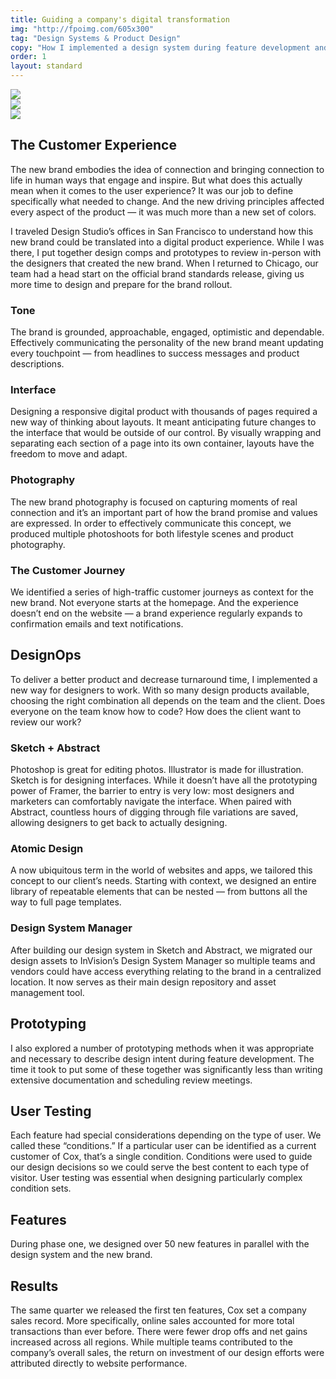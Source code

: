 ```yaml
---
title: Guiding a company's digital transformation
img: "http://fpoimg.com/605x300"
tag: "Design Systems & Product Design"
copy: "How I implemented a design system during feature development and a company-wide rebranding."
order: 1
layout: standard
---
```


<div class="case-study">

  <!-- <h1>Guiding a company's digital transformation</h1>
  <p class="italic">How I implemented a design system during feature development and a company-wide rebranding.</p>
  <p>Cox is the largest private telecommunications company in America with over 6 million users across 18 states. In addition to providing residential services like home internet and cable, the company also offers home security monitoring and on-demand content.</p>

  <p>When I joined FCB as an Associate Creative Director, Cox was planning a brand update that required us to //////</p> -->



<div class="carousel-container">
  <div class="carousel" data-flickity='{ "freeScroll": true, "imagesLoaded": true }'>
    <div class="carousel-cell"><img src="http://fpoimg.com/800x500"></div>
    <div class="carousel-cell"><img src="http://fpoimg.com/800x500"></div>
    <div class="carousel-cell"><img src="http://fpoimg.com/800x500"></div>
  </div>
</div>





  <div class="skinny">

  <h2>The Customer Experience</h2>
  <p>The new brand embodies the idea of connection and bringing connection to life in human ways that engage and inspire. But what does this actually mean when it comes to the user experience? It was our job to define specifically what needed to change. And the new driving principles affected every aspect of the product — it was much more than a new set of colors.</p>

  <p>I traveled Design Studio’s offices in San Francisco to understand how this new brand could be translated into a digital product experience. While I was there, I put together design comps and prototypes to review in-person with the designers that created the new brand. When I returned to Chicago, our team had a head start on the official brand standards release, giving us more time to design and prepare for the brand rollout.</p>

  <h3>Tone</h3>
  <p>The brand is grounded, approachable, engaged, optimistic and dependable. Effectively communicating the personality of the new brand meant updating every touchpoint — from headlines to success messages and product descriptions.</p>

  <h3>Interface</h3>
  <p>Designing a responsive digital product with thousands of pages required a new way of thinking about layouts. It meant anticipating future changes to the interface that would be outside of our control. By visually wrapping and separating each section of a page into its own container, layouts have the freedom to move and adapt.</p>

  <h3>Photography</h3>
  <p>The new brand photography is focused on capturing moments of real connection and it’s an important part of how the brand promise and values are expressed. In order to effectively communicate this concept, we produced multiple photoshoots for both lifestyle scenes and product photography.</p>

  <h3>The Customer Journey</h3>
  <p>We identified a series of high-traffic customer journeys as context for the new brand. Not everyone starts at the homepage. And the experience doesn’t end on the website — a brand experience regularly expands to confirmation emails and text notifications.</p>


  <h2>DesignOps</h2>
  <p>To deliver a better product and decrease turnaround time, I implemented a new way for designers to work. With so many design products available, choosing the right combination all depends on the team and the client. Does everyone on the team know how to code? How does the client want to review our work?</p>

  <h3>Sketch + Abstract</h3>
  <p>Photoshop is great for editing photos. Illustrator is made for illustration. Sketch is for designing interfaces. While it doesn’t have all the prototyping power of Framer, the barrier to entry is very low: most designers and marketers can comfortably navigate the interface. When paired with Abstract, countless hours of digging through file variations are saved, allowing designers to get back to actually designing.</p>

  <h3>Atomic Design</h3>
  <p>A now ubiquitous term in the world of websites and apps, we tailored this concept to our client’s needs. Starting with context, we designed an entire library of repeatable elements that can be nested — from buttons all the way to full page templates.</p>

  <h3>Design System Manager</h3>
  <p>After building our design system in Sketch and Abstract, we migrated our design assets to InVision’s Design System Manager so multiple teams and vendors could have access everything relating to the brand in a centralized location. It now serves as their main design repository and asset management tool.</p>

  <h2>Prototyping</h2>
  <p>I also explored a number of prototyping methods when it was appropriate and necessary to describe design intent during feature development. The time it took to put some of these together was significantly less than writing extensive documentation and scheduling review meetings.</p>

  <h2>User Testing</h2>
  <p>Each feature had special considerations depending on the type of user. We called these “conditions.” If a particular user can be identified as a current customer of Cox, that’s a single condition. Conditions were used to guide our design decisions so we could serve the best content to each type of visitor. User testing was essential when designing particularly complex condition sets.</p>

  <h2>Features</h2>
  <p>During phase one, we designed over 50 new features in parallel with the design system and the new brand.</p>

  <h2>Results</h2>
  <p>The same quarter we released the first ten features, Cox set a company sales record. More specifically, online sales accounted for more total transactions than ever before. There were fewer drop offs and net gains increased across all regions. While multiple teams contributed to the company’s overall sales, the return on investment of our design efforts were attributed directly to website performance.</p>

  </div>

</div>
